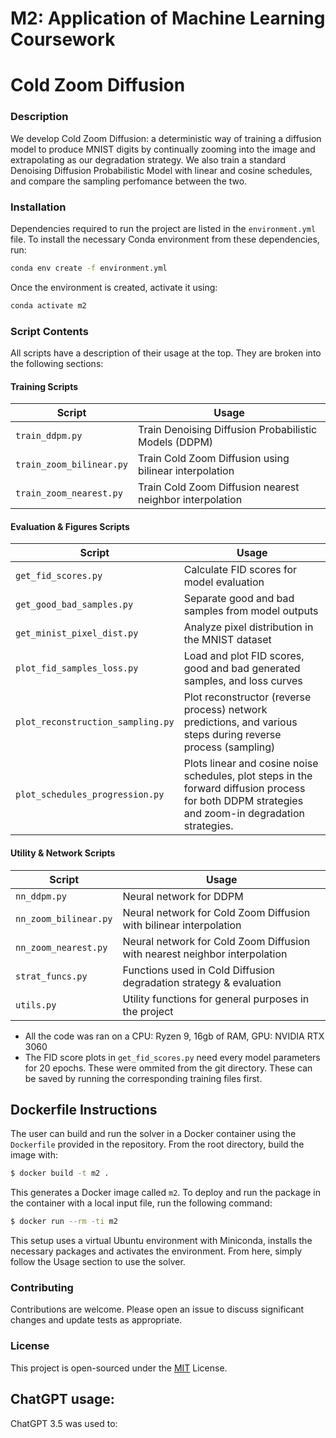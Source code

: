 # M2: Application of Machine Learning Coursework
# Cold Zoom Diffusion


### Description
We develop Cold Zoom Diffusion: a deterministic way of training a diffusion model to produce MNIST digits by continually zooming into the image and extrapolating as our degradation strategy. We also train a standard Denoising Diffusion Probabilistic Model with linear and cosine schedules, and compare the sampling perfomance between the two.



### Installation
Dependencies required to run the project are listed in the `environment.yml` file. To install the necessary Conda environment from these dependencies, run:
```bash
conda env create -f environment.yml
```

Once the environment is created, activate it using:

```bash
conda activate m2
```

### Script Contents
All scripts have a description of their usage at the top. They are broken into the following sections:



#### Training Scripts
| Script                    | Usage                                                                    |
|---------------------------|--------------------------------------------------------------------------|
| `train_ddpm.py`           | Train Denoising Diffusion Probabilistic Models (DDPM)      |
| `train_zoom_bilinear.py`  | Train Cold Zoom Diffusion using bilinear interpolation |
| `train_zoom_nearest.py`   | Train Cold Zoom Diffusion nearest neighbor interpolation |

#### Evaluation & Figures Scripts
| Script                    | Usage                                                                    |
|---------------------------|--------------------------------------------------------------------------|
| `get_fid_scores.py`       | Calculate FID scores for model evaluation                      |
| `get_good_bad_samples.py` | Separate good and bad samples from model outputs               |
| `get_minist_pixel_dist.py`| Analyze pixel distribution in the MNIST dataset                 |
| `plot_fid_samples_loss.py` | Load and plot FID scores, good and bad generated samples, and loss curves   |
| `plot_reconstruction_sampling.py` | Plot reconstructor (reverse process) network predictions, and various steps during reverse process (sampling)          |
| `plot_schedules_progression.py` | Plots linear and cosine noise schedules, plot steps in the forward diffusion process for both DDPM strategies and zoom-in degradation strategies.        |

#### Utility & Network Scripts
| Script                    | Usage                                                                    |
|---------------------------|--------------------------------------------------------------------------|
| `nn_ddpm.py`              | Neural network  for DDPM                                           |
| `nn_zoom_bilinear.py`     | Neural network  for Cold Zoom Diffusion with bilinear interpolation    |
| `nn_zoom_nearest.py`      | Neural network  for Cold Zoom Diffusion with nearest neighbor interpolation |
| `strat_funcs.py`          | Functions used in Cold Diffusion degradation strategy & evaluation                     |
| `utils.py`                | Utility functions for general purposes in the project                    |



- All the code was ran on a CPU: Ryzen 9, 16gb of RAM, GPU: NVIDIA RTX 3060
- The FID score plots in `get_fid_scores.py` need every model parameters for 20 epochs. These were ommited from the git directory. These can be saved by running the corresponding training files first.


## Dockerfile Instructions
The user can build and run the solver in a Docker container using the `Dockerfile` provided in the repository. From the root directory, build the image with:

```bash
$ docker build -t m2 .
```

This generates a Docker image called `m2`. To deploy and run the package in the container with a local input file, run the following command:

```bash
$ docker run --rm -ti m2
```

This setup uses a virtual Ubuntu environment with Miniconda, installs the necessary packages and activates the environment. From here, simply follow the Usage section to use the solver.




### Contributing

Contributions are welcome. Please open an issue to discuss significant changes and update tests as appropriate.

### License
This project is open-sourced under the [MIT](https://choosealicense.com/licenses/mit/) License.

## ChatGPT usage:
ChatGPT 3.5 was used to:
